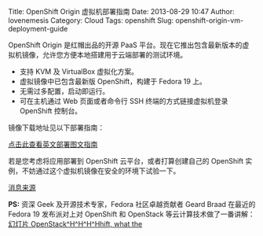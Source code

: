 Title: OpenShift Origin 虚拟机部署指南
Date: 2013-08-29 10:47
Author: lovenemesis
Category: Cloud
Tags: openshift
Slug: openshift-origin-vm-deployment-guide

OpenShift Origin 是红帽出品的开源 PaaS
平台。现在它推出包含最新版本的虚拟机镜像，允许您方便本地搭建用于云端部署的测试环境。

-   支持 KVM 及 VirtualBox 虚拟化方案。
-   虚拟镜像中已包含最新版 OpenShift，构建于 Fedora 19 上。
-   无需过多配置，启动即运行。
-   可在主机通过 Web 页面或者命令行 SSH 终端的方式链接虚拟机登录
    OpenShift 控制台。

镜像下载地址见以下部署指南：

[点击此查看英文部署图文指南](http://openshift.github.io/documentation/oo_deployment_guide_vm.html)

若是您考虑将应用部署到 OpenShift 云平台，或者打算创建自己的 OpenShift
实例，不妨通过这个虚拟机镜像在安全的环境下试验一下。

[消息来源](https://www.openshift.com/blogs/get-openshift-origin-running-immediately-in-a-pre-configured-fedora-19-virtual-machine)

**PS:** 资深 Geek 及开源技术专家，Fedora 社区卓越贡献者 Geard Braad
在最近的 Fedora 19 发布派对上对 OpenShift 和 OpenStack
等云计算技术做了一番讲解：[幻灯片 OpenStack^H^H^H^Hhift, what
the](https://speakerdeck.com/gbraad/f19-slidedeck-openstack-h-h-h-hhift-what-the)
